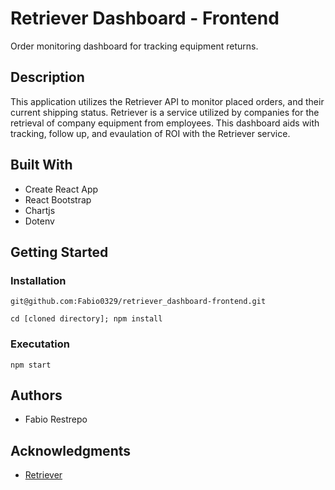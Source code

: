 # Retriever Dashboard - Frontend
Order monitoring dashboard for tracking equipment returns.
## Description
This application utilizes the Retriever API to monitor placed orders, and their current shipping status. Retriever is a service utilized by companies for the retrieval of company equipment from employees. This dashboard aids with tracking, follow up, and evaulation of ROI with the Retriever service.


## Built With

* Create React App
* React Bootstrap
* Chartjs
* Dotenv

## Getting Started

### Installation

```
git@github.com:Fabio0329/retriever_dashboard-frontend.git
```
```
cd [cloned directory]; npm install
```

### Executation

```
npm start
```

## Authors

* Fabio Restrepo

## Acknowledgments

* [Retriever](https://helloretriever.com/)